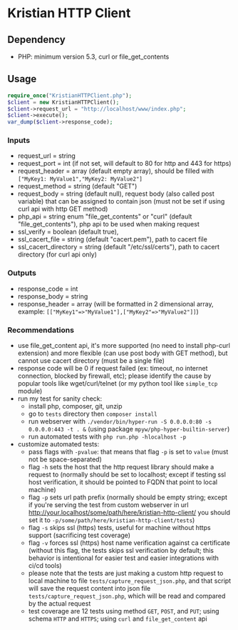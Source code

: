 # Kristian HTTP Client

## Dependency
- PHP: minimum version 5.3, curl or file_get_contents

## Usage
```php
require_once("KristianHTTPClient.php");
$client = new KristianHTTPClient();
$client->request_url = "http://localhost/www/index.php";
$client->execute();
var_dump($client->response_code);
```

### Inputs
- request_url = string
- request_port = int (if not set, will default to 80 for http and 443 for https)
- request_header = array (default empty array), should be filled with `["MyKey1: MyValue1","MyKey2: MyValue2"] `
- request_method = string (default "GET")
- request_body = string (default null), request body (also called post variable) that can be assigned to contain json (must not be set if using curl api with http GET method)
- php_api = string enum "file_get_contents" or "curl" (default "file_get_contents"), php api to be used when making request
- ssl_verify = boolean (default true),
- ssl_cacert_file = string (default "cacert.pem"), path to cacert file
- ssl_cacert_directory = string (default "/etc/ssl/certs"), path to cacert directory (for curl api only)

### Outputs
- response_code = int
- response_body = string
- response_header = array (will be formatted in 2 dimensional array, example: `[["MyKey1"=>"MyValue1"],["MyKey2"=>"MyValue2"]]`)

### Recommendations
- use file_get_content api, it's more supported (no need to install php-curl extension) and more flexible (can use post body with GET method), but cannot use cacert directory (must be a single file)
- response code will be 0 if request failed (ex: timeout, no internet connection, blocked by firewall, etc); please identify the cause by popular tools like wget/curl/telnet (or my python tool like `simple_tcp` module)
- run my test for sanity check:
    - install php, composer, git, unzip
    - go to `tests` directory then `composer install`
    - run webserver with `./vendor/bin/hyper-run -S 0.0.0.0:80 -s 0.0.0.0:443 -t . &` (using package `mpyw/php-hyper-builtin-server`)
    - run automated tests with `php run.php -hlocalhost -p`
- customize automated tests:
    - pass flags with `-pvalue`: that means that flag `-p` is set to `value` (must not be space-separated)
    - flag `-h` sets the host that the http request library should make a request to (normally should be set to localhost; except if testing ssl host verification, it should be pointed to FQDN that point to local machine)
    - flag `-p` sets url path prefix (normally should be empty string; except if you're serving the test from custom webserver in url http://your.localhost/some/path/here/kristian-http-client/ you should set it to `-p/some/path/here/kristian-http-client/tests`)
    - flag `-s` skips ssl (https) tests, useful for machine without https support (sacrificing test coverage)
    - flag `-v` forces ssl (https) host name verification against ca certificate (without this flag, the tests skips ssl verification by default; this behavior is intentional for easier test and easier integrations with ci/cd tools)
    - please note that the tests are just making a custom http request to local machine to file `tests/capture_request_json.php`, and that script will save the request content into json file `tests/capture_request_json.php`, which will be read and compared by the actual request
    - test coverage are 12 tests using method `GET`, `POST`, and `PUT`; using schema `HTTP` and `HTTPS`; using `curl` and `file_get_content` api
